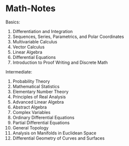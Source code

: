# Math-Notes

Basics:
1. Differentiation and Integration
2. Sequences, Series, Parametrics, and Polar Coordinates
3. Multivariable Calculus
4. Vector Calculus
5. Linear Algebra
6. Differential Equations
7. Introduction to Proof Writing and Discrete Math

Intermediate:
1. Probability Theory
2. Mathematical Statistics
4. Elementary Number Theory
5. Principles of Real Analysis
6. Advanced Linear Algebra
7. Abstract Algebra
8. Complex Variables
9. Ordinary Differential Equations
10. Partial Differential Equations
11. General Topology
12. Analysis on Manifolds in Euclidean Space
13. Differential Geometry of Curves and Surfaces

    








